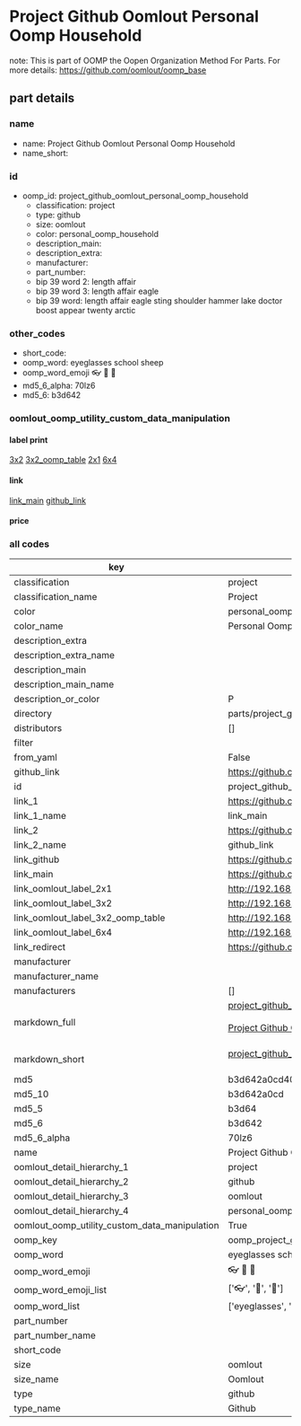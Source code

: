 # Project Github Oomlout Personal Oomp Household  

note: This is part of OOMP the Oopen Organization Method For Parts. For more details: https://github.com/oomlout/oomp_base

##  part details





### name
* name: Project Github Oomlout Personal Oomp Household
* name_short: 
### id
* oomp_id: project_github_oomlout_personal_oomp_household
  * classification: project
  * type: github
  * size: oomlout
  * color: personal_oomp_household
  * description_main: 
  * description_extra: 
  * manufacturer: 
  * part_number: 
  * bip 39 word 2: length affair
  * bip 39 word 3: length affair eagle
  * bip 39 word: length affair eagle sting shoulder hammer lake doctor boost appear twenty arctic

### other_codes
* short_code: 
* oomp_word: eyeglasses school sheep
* oomp_word_emoji :eyeglasses: :school: :sheep:
* md5_6_alpha: 70lz6
* md5_6: b3d642






### oomlout_oomp_utility_custom_data_manipulation
#### label print
[3x2](http://192.168.1.245:1112/?label=oomp%2070lz6)
[3x2_oomp_table](http://192.168.1.107:1112/?label=oomp%2070lz6)
[2x1](http://192.168.1.242:1112/?label=oomp%2070lz6)
[6x4](http://192.168.1.55:1112/?label=oomp%2070lz6)    

#### link

[link_main](https://github.com/oomlout/oomlout_oomp_current_version_messy/tree/main/parts/project_github_oomlout_personal_oomp_household) [github_link](https://github.com/oomlout/oomlout_oomp_part_src/tree/main/parts/project_github_oomlout_personal_oomp_household)                             

#### price







### all codes 
| key | value |  
| --- | --- |  
| classification | project |  
| classification_name | Project |  
| color | personal_oomp_household |  
| color_name | Personal Oomp Household |  
| description_extra |  |  
| description_extra_name |  |  
| description_main |  |  
| description_main_name |  |  
| description_or_color | P  |  
| directory | parts/project_github_oomlout_personal_oomp_household |  
| distributors | [] |  
| filter |  |  
| from_yaml | False |  
| github_link | https://github.com/oomlout/oomlout_oomp_part_src/tree/main/parts/project_github_oomlout_personal_oomp_household |  
| id | project_github_oomlout_personal_oomp_household |  
| link_1 | https://github.com/oomlout/oomlout_oomp_current_version_messy/tree/main/parts/project_github_oomlout_personal_oomp_household |  
| link_1_name | link_main |  
| link_2 | https://github.com/oomlout/oomlout_oomp_part_src/tree/main/parts/project_github_oomlout_personal_oomp_household |  
| link_2_name | github_link |  
| link_github | https://github.com/oomlout/personal_oomp_household |  
| link_main | https://github.com/oomlout/oomlout_oomp_current_version_messy/tree/main/parts/project_github_oomlout_personal_oomp_household |  
| link_oomlout_label_2x1 | http://192.168.1.242:1112/?label=oomp%2070lz6 |  
| link_oomlout_label_3x2 | http://192.168.1.245:1112/?label=oomp%2070lz6 |  
| link_oomlout_label_3x2_oomp_table | http://192.168.1.107:1112/?label=oomp%2070lz6 |  
| link_oomlout_label_6x4 | http://192.168.1.55:1112/?label=oomp%2070lz6 |  
| link_redirect | https://github.com/oomlout/personal_oomp_household |  
| manufacturer |  |  
| manufacturer_name |  |  
| manufacturers | [] |  
| markdown_full | [project_github_oomlout_personal_oomp_household](https://github.com/oomlout/oomlout_oomp_current_version_messy/tree/main/parts/project_github_oomlout_personal_oomp_household)<br>[](https://github.com/oomlout/oomlout_oomp_current_version_messy/tree/main/parts/project_github_oomlout_personal_oomp_household)<br>[Project Github Oomlout Personal Oomp Household](https://github.com/oomlout/oomlout_oomp_current_version_messy/tree/main/parts/project_github_oomlout_personal_oomp_household)<br><br> |  
| markdown_short | [project_github_oomlout_personal_oomp_household](https://github.com/oomlout/oomlout_oomp_current_version_messy/tree/main/parts/project_github_oomlout_personal_oomp_household)<br><br> |  
| md5 | b3d642a0cd404f95a2637d5e8a011400 |  
| md5_10 | b3d642a0cd |  
| md5_5 | b3d64 |  
| md5_6 | b3d642 |  
| md5_6_alpha | 70lz6 |  
| name | Project Github Oomlout Personal Oomp Household |  
| oomlout_detail_hierarchy_1 | project |  
| oomlout_detail_hierarchy_2 | github |  
| oomlout_detail_hierarchy_3 | oomlout |  
| oomlout_detail_hierarchy_4 | personal_oomp_household |  
| oomlout_oomp_utility_custom_data_manipulation | True |  
| oomp_key | oomp_project_github_oomlout_personal_oomp_household |  
| oomp_word | eyeglasses school sheep |  
| oomp_word_emoji | :eyeglasses: :school: :sheep: |  
| oomp_word_emoji_list | [':eyeglasses:', ':school:', ':sheep:'] |  
| oomp_word_list | ['eyeglasses', 'school', 'sheep'] |  
| part_number |  |  
| part_number_name |  |  
| short_code |  |  
| size | oomlout |  
| size_name | Oomlout |  
| type | github |  
| type_name | Github |  
